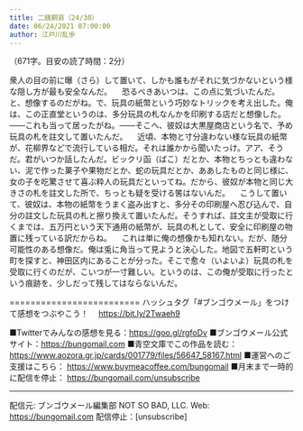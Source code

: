 ```yaml
---
title: 二銭銅貨（24/30）
date: 06/24/2021 07:00:00
author: 江戸川乱歩
---
```


（671字。目安の読了時間：2分）

衆人の目の前に曝（さら）して置いて、しかも誰もがそれに気づかないという様な隠し方が最も安全なんだ。
　恐るべきあいつは、この点に気づいたんだ。と、想像するのだがね。で、玩具の紙幣という巧妙なトリックを考え出した。俺は、この正直堂というのは、多分玩具の札なんかを印刷する店だと想像した。――これも当って居ったがね。――そこへ、彼奴は大黒屋商店という名で、予め玩具の札を註文して置いたんだ。
　近頃、本物と寸分違わない様な玩具の紙幣が、花柳界などで流行している相だ。それは誰かから聞いたっけ。アア、そうだ。君がいつか話したんだ。ビックリ函（ばこ）だとか、本物とちっとも違わない、泥で作った菓子や果物だとか、蛇の玩具だとか、ああしたものと同じ様に、女の子を吃驚させて喜ぶ粋人の玩具だといってね。だから、彼奴が本物と同じ大きさの札を註文した所で、ちっとも疑を受ける筈はないんだ。
　こうして置いて、彼奴は、本物の紙幣をうまく盗み出すと、多分その印刷屋へ忍び込んで、自分の註文した玩具の札と擦り換えて置いたんだ。そうすれば、註文主が受取に行くまでは、五万円という天下通用の紙幣が、玩具の札として、安全に印刷屋の物置に残っている訳だからね。
　これは単に俺の想像かも知れない。だが、随分可能性のある想像だ。俺は兎に角当って見ようと決心した。地図で五軒町という町を探すと、神田区内にあることが分った。そこで愈々（いよいよ）玩具の札を受取に行くのだが、こいつが一寸難しい。というのは、この俺が受取に行ったという痕跡を、少しだって残してはならないんだ。

=========================
ハッシュタグ「#ブンゴウメール」をつけて感想をつぶやこう！　
https://bit.ly/2Twaeh9

■Twitterでみんなの感想を見る：https://goo.gl/rgfoDv
■ブンゴウメール公式サイト：https://bungomail.com
■青空文庫でこの作品を読む：https://www.aozora.gr.jp/cards/001779/files/56647_58167.html
■運営へのご支援はこちら： https://www.buymeacoffee.com/bungomail
■月末まで一時的に配信を停止： https://bungomail.com/unsubscribe

-------
配信元: ブンゴウメール編集部
NOT SO BAD, LLC.
Web: https://bungomail.com
配信停止：[unsubscribe]

